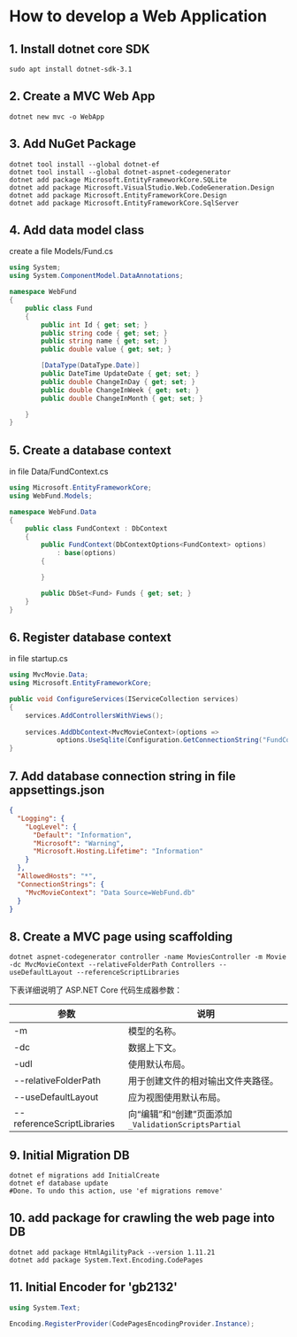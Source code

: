 # How to develop a Web Application 

## 1. Install dotnet core SDK 

```shell
sudo apt install dotnet-sdk-3.1
```

## 2. Create a MVC Web App

```shell
dotnet new mvc -o WebApp
```

## 3. Add NuGet Package

```shell
dotnet tool install --global dotnet-ef
dotnet tool install --global dotnet-aspnet-codegenerator
dotnet add package Microsoft.EntityFrameworkCore.SQLite
dotnet add package Microsoft.VisualStudio.Web.CodeGeneration.Design
dotnet add package Microsoft.EntityFrameworkCore.Design
dotnet add package Microsoft.EntityFrameworkCore.SqlServer
```

## 4. Add data model class

create a file Models/Fund.cs

```c#
using System;
using System.ComponentModel.DataAnnotations;

namespace WebFund
{
    public class Fund
    {
        public int Id { get; set; }
        public string code { get; set; }
        public string name { get; set; }
        public double value { get; set; }

        [DataType(DataType.Date)]
        public DateTime UpdateDate { get; set; }
        public double ChangeInDay { get; set; }
        public double ChangeInWeek { get; set; }
        public double ChangeInMonth { get; set; }

    }
}
```



## 5. Create a database context 

in file Data/FundContext.cs 

```c#
using Microsoft.EntityFrameworkCore;
using WebFund.Models;

namespace WebFund.Data
{
    public class FundContext : DbContext
    {
        public FundContext(DbContextOptions<FundContext> options)
            : base(options)
        {

        }

        public DbSet<Fund> Funds { get; set; }
    }
}
```



## 6. Register database context 

in file startup.cs

```c#
using MvcMovie.Data;
using Microsoft.EntityFrameworkCore;

public void ConfigureServices(IServiceCollection services)
{
    services.AddControllersWithViews();
    
    services.AddDbContext<MvcMovieContext>(options =>
            options.UseSqlite(Configuration.GetConnectionString("FundContext")));
}
```

## 7. Add database connection string in file appsettings.json 

```json
{
  "Logging": {
    "LogLevel": {
      "Default": "Information",
      "Microsoft": "Warning",
      "Microsoft.Hosting.Lifetime": "Information"
    }
  },
  "AllowedHosts": "*",
  "ConnectionStrings": {
    "MvcMovieContext": "Data Source=WebFund.db"
  }
}
```



## 8. Create a MVC page using scaffolding

```shell
dotnet aspnet-codegenerator controller -name MoviesController -m Movie -dc MvcMovieContext --relativeFolderPath Controllers --useDefaultLayout --referenceScriptLibraries
```

下表详细说明了 ASP.NET Core 代码生成器参数：

| 参数                       | 说明                                                 |
| -------------------------- | ---------------------------------------------------- |
| -m                         | 模型的名称。                                         |
| -dc                        | 数据上下文。                                         |
| -udl                       | 使用默认布局。                                       |
| --relativeFolderPath       | 用于创建文件的相对输出文件夹路径。                   |
| --useDefaultLayout         | 应为视图使用默认布局。                               |
| --referenceScriptLibraries | 向“编辑”和“创建”页面添加 `_ValidationScriptsPartial` |

## 9. Initial Migration DB

```shell
dotnet ef migrations add InitialCreate
dotnet ef database update
#Done. To undo this action, use 'ef migrations remove'
```



## 10. add package for crawling the web page into DB

```shell
dotnet add package HtmlAgilityPack --version 1.11.21
dotnet add package System.Text.Encoding.CodePages
```

## 11. Initial Encoder for 'gb2132' 

```c#
using System.Text;

Encoding.RegisterProvider(CodePagesEncodingProvider.Instance);
```

